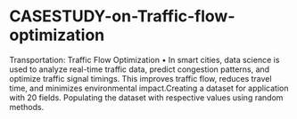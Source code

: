 # CASESTUDY-on-Traffic-flow-optimization
 Transportation: Traffic Flow Optimization
• In smart cities, data science is used to analyze real-time traffic data, predict 
congestion patterns, and optimize traffic signal timings. This improves traffic flow, reduces 
travel time, and minimizes environmental impact.Creating a dataset for application with 20 fields. Populating  the dataset with respective values using random methods.
